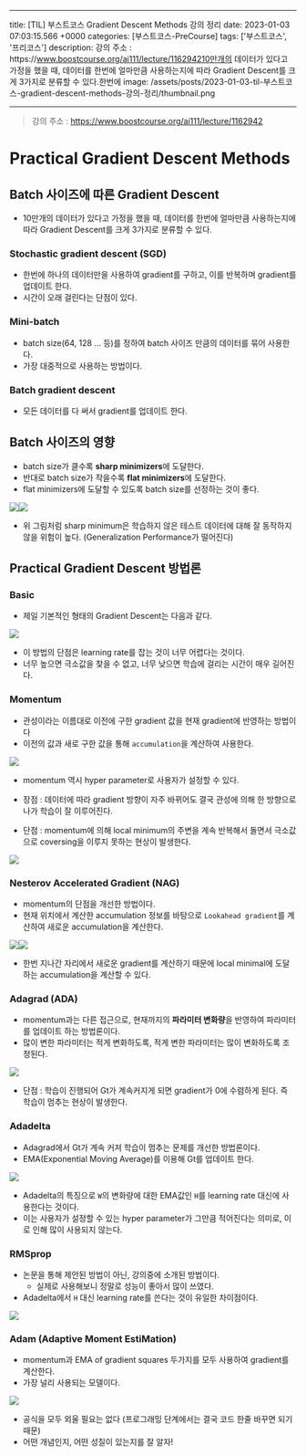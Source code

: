 

---
title: [TIL] 부스트코스 Gradient Descent Methods 강의 정리
date: 2023-01-03 07:03:15.566 +0000
categories: [부스트코스-PreCourse]
tags: ['부스트코스', '프리코스']
description: 강의 주소 : https&#x3A;//www.boostcourse.org/ai111/lecture/116294210만개의 데이터가 있다고 가정을 했을 때, 데이터를 한번에 얼마만큼 사용하는지에 따라 Gradient Descent를 크게 3가지로 분류할 수 있다.한번에 
image: /assets/posts/2023-01-03-til-부스트코스-gradient-descent-methods-강의-정리/thumbnail.png

---

> 강의 주소 : https://www.boostcourse.org/ai111/lecture/1162942

# Practical Gradient Descent Methods

## Batch 사이즈에 따른 Gradient Descent

- 10만개의 데이터가 있다고 가정을 했을 때, 데이터를 한번에 얼마만큼 사용하는지에 따라 Gradient Descent를 크게 3가지로 분류할 수 있다.

### Stochastic gradient descent (SGD)

- 한번에 하나의 데이터만을 사용하여 gradient를 구하고, 이를 반복하며 gradient를 업데이트 한다.
- 시간이 오래 걸린다는 단점이 있다.

### Mini-batch

- batch size(64, 128 ... 등)를 정하여 batch 사이즈 만큼의 데이터를 묶어 사용한다.
- 가장 대중적으로 사용하는 방법이다.

### Batch gradient descent

- 모든 데이터를 다 써서 gradient를 업데이트 한다.

## Batch 사이즈의 영향

- batch size가 클수록 **sharp minimizers**에 도달한다.
- 반대로 batch size가 작을수록 **flat minimizers**에 도달한다.
- flat minimizers에 도달할 수 있도록 batch size를 선정하는 것이 좋다.

![](/assets/posts/2023-01-03-til-부스트코스-gradient-descent-methods-강의-정리/img0.png)![](/assets/posts/2023-01-03-til-부스트코스-gradient-descent-methods-강의-정리/img1.png)

- 위 그림처럼 sharp minimum은 학습하지 않은 테스트 데이터에 대해 잘 동작하지 않을 위험이 높다. (Generalization Performance가 떨어진다)

## Practical Gradient Descent 방법론

### Basic

- 제일 기본적인 형태의 Gradient Descent는 다음과 같다.

![](/assets/posts/2023-01-03-til-부스트코스-gradient-descent-methods-강의-정리/img2.png)

- 이 방법의 단점은 learning rate를 잡는 것이 너무 어렵다는 것이다.
- 너무 높으면 극소값을 찾을 수 없고, 너무 낮으면 학습에 걸리는 시간이 매우 길어진다.

### Momentum

- 관성이라는 이름대로 이전에 구한 gradient 값을 현재 gradient에 반영하는 방법이다
- 이전의 값과 새로 구한 값을 통해 `accumulation`을 계산하여 사용한다.

![](/assets/posts/2023-01-03-til-부스트코스-gradient-descent-methods-강의-정리/img3.png)

- momentum 역시 hyper parameter로 사용자가 설정할 수 있다.

- 장점 : 데이터에 따라 gradient 방향이 자주 바뀌어도 결국 관성에 의해 한 방향으로 나가 학습이 잘 이루어진다.

- 단점 : momentum에 의해 local minimum의 주변을 계속 반복해서 돌면서 극소값으로 coversing을 이루지 못하는 현상이 발생한다.

![](/assets/posts/2023-01-03-til-부스트코스-gradient-descent-methods-강의-정리/img4.png)

### Nesterov Accelerated Gradient (NAG)

- momentum의 단점을 개선한 방법이다.
- 현재 위치에서 계산한 accumulation 정보를 바탕으로 `Lookahead gradient`를 계산하여 새로운 accumulation을 계산한다.

![](/assets/posts/2023-01-03-til-부스트코스-gradient-descent-methods-강의-정리/img5.png)![](/assets/posts/2023-01-03-til-부스트코스-gradient-descent-methods-강의-정리/img6.png)

- 한번 지나간 자리에서 새로운 gradient를 계산하기 때문에 local minimal에 도달하는 accumulation을 계산할 수 있다.

### Adagrad (ADA)

- momentum과는 다른 접근으로, 현재까지의 **파라미터 변화량**을 반영하여 파라미터를 업데이트 하는 방법론이다.
- 많이 변한 파라미터는 적게 변화하도록, 적게 변한 파라미터는 많이 변화하도록 조정된다.

![](/assets/posts/2023-01-03-til-부스트코스-gradient-descent-methods-강의-정리/img7.png)

- 단점 : 학습이 진행되어 Gt가 계속커지게 되면 gradient가 0에 수렴하게 된다. 즉 학습이 멈추는 현상이 발생한다.

### Adadelta

- Adagrad에서 Gt가 계속 커져 학습이 멈추는 문제를 개선한 방법론이다.
- EMA(Exponential Moving Average)를 이용해 Gt를 업데이트 한다.

![](/assets/posts/2023-01-03-til-부스트코스-gradient-descent-methods-강의-정리/img8.png)

- Adadelta의 특징으로 `W`의 변화량에 대한 EMA값인 `H`를 learning rate 대신에 사용한다는 것이다.
- 이는 사용자가 설정할 수 있는 hyper parameter가 그만큼 적어진다는 의미로, 이로 인해 많이 사용되지 않는다.

### RMSprop

- 논문을 통해 제안된 방법이 아닌, 강의중에 소개된 방법이다.
	- 실제로 사용해보니 정말로 성능이 좋아서 많이 쓰였다.
- Adadelta에서 `H` 대신 learning rate를 쓴다는 것이 유일한 차이점이다.

![](/assets/posts/2023-01-03-til-부스트코스-gradient-descent-methods-강의-정리/img9.png)

### Adam (Adaptive Moment EstiMation)

- momentum과 EMA of gradient squares 두가지를 모두 사용하여 gradient를 계산한다.
- 가장 널리 사용되는 모델이다.

![](/assets/posts/2023-01-03-til-부스트코스-gradient-descent-methods-강의-정리/img10.png)

- 공식을 모두 외울 필요는 없다 (프로그래밍 단계에서는 결국 코드 한줄 바꾸면 되기 때문)
- 어떤 개념인지, 어떤 성질이 있는지를 잘 알자!

        